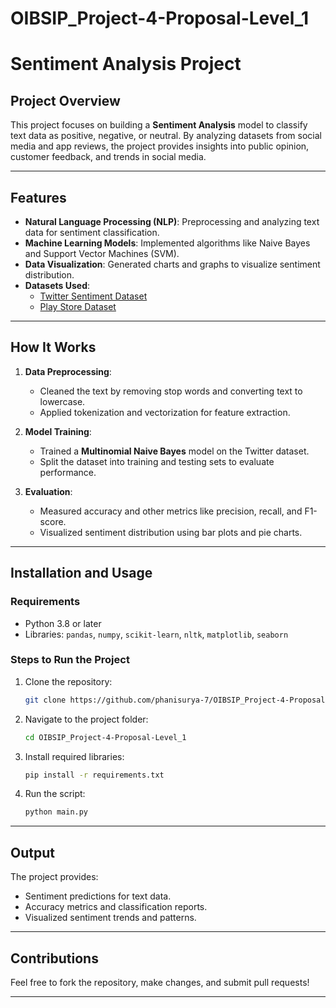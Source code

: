 # OIBSIP_Project-4-Proposal-Level_1

# **Sentiment Analysis Project**

## **Project Overview**
This project focuses on building a **Sentiment Analysis** model to classify text data as positive, negative, or neutral. By analyzing datasets from social media and app reviews, the project provides insights into public opinion, customer feedback, and trends in social media.

---

## **Features**
- **Natural Language Processing (NLP)**: Preprocessing and analyzing text data for sentiment classification.
- **Machine Learning Models**: Implemented algorithms like Naive Bayes and Support Vector Machines (SVM).
- **Data Visualization**: Generated charts and graphs to visualize sentiment distribution.
- **Datasets Used**:
  - [Twitter Sentiment Dataset](https://www.kaggle.com/datasets/saurabhshahane/twitter-sentiment-dataset)
  - [Play Store Dataset](https://www.kaggle.com/datasets/mmmarchetti/play-store-dataset)

---

## **How It Works**
1. **Data Preprocessing**:
   - Cleaned the text by removing stop words and converting text to lowercase.
   - Applied tokenization and vectorization for feature extraction.

2. **Model Training**:
   - Trained a **Multinomial Naive Bayes** model on the Twitter dataset.
   - Split the dataset into training and testing sets to evaluate performance.

3. **Evaluation**:
   - Measured accuracy and other metrics like precision, recall, and F1-score.
   - Visualized sentiment distribution using bar plots and pie charts.

---

## **Installation and Usage**
### **Requirements**
- Python 3.8 or later
- Libraries: `pandas`, `numpy`, `scikit-learn`, `nltk`, `matplotlib`, `seaborn`

### **Steps to Run the Project**
1. Clone the repository:
   ```bash
   git clone https://github.com/phanisurya-7/OIBSIP_Project-4-Proposal-Level_1.git
   ```
2. Navigate to the project folder:
   ```bash
   cd OIBSIP_Project-4-Proposal-Level_1
   ```
3. Install required libraries:
   ```bash
   pip install -r requirements.txt
   ```
4. Run the script:
   ```bash
   python main.py
   ```

---

## **Output**
The project provides:
- Sentiment predictions for text data.
- Accuracy metrics and classification reports.
- Visualized sentiment trends and patterns.

---

## **Contributions**
Feel free to fork the repository, make changes, and submit pull requests!

---
